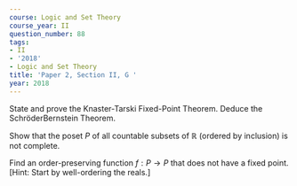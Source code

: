 ```yaml
---
course: Logic and Set Theory
course_year: II
question_number: 88
tags:
- II
- '2018'
- Logic and Set Theory
title: 'Paper 2, Section II, G '
year: 2018
---
```




State and prove the Knaster-Tarski Fixed-Point Theorem. Deduce the SchröderBernstein Theorem.

Show that the poset $P$ of all countable subsets of $\mathbb{R}$ (ordered by inclusion) is not complete.

Find an order-preserving function $f: P \rightarrow P$ that does not have a fixed point. [Hint: Start by well-ordering the reals.]